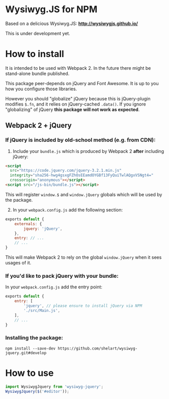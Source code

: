 Wysiwyg.JS for NPM
==================
Based on a delicious Wysiwyg.JS:
**http://wysiwygjs.github.io/**

This is under development yet.

How to install
==============
It is intended to be used with Webpack 2. In the future there might be stand-alone bundle published.

This package peer-depends on jQuery and Font Awesome. It is up to you how you configure those libraries.

However you should "globalize" jQuery because this is jQuery-plugin modifies `$.fn`, and it relies on jQuery-cached `.data()`. If you ignore "globalizing" of jQuery **this package will not work as expected**.

Webpack 2 + jQuery
------------------
### If jQuery is included by old-school method (e.g. from CDN):
1. Include your `bundle.js` which is produced by Webpack 2 **after** including jQuery:
```html
<script
  src="https://code.jquery.com/jquery-3.2.1.min.js"
  integrity="sha256-hwg4gsxgFZhOsEEamdOYGBf13FyQuiTwlAQgxVSNgt4="
  crossorigin="anonymous"></script>
<script src="/js-bin/bundle.js"></script>
```
This will register `window.$` and `window.jQuery` globals which will be used by the package.

2. In your `webpack.config.js` add the following section:
```js
exports default {
    externals: {
        jquery: 'jQuery',
    },
    entry: // ...
    // ...
}
```
This will make Webpack 2 to rely on the global `window.jQuery` when it sees usages of it.

### If you'd like to pack jQuery with your bundle:
In your `webpack.config.js` add the entry point:
```js
exports default {
    entry: [
        'jquery', // please ensure to install jQuery via NPM
        './src/Main.js',
    ],
    // ...
}
```

### Installing the package:
`npm install --save-dev https://github.com/shelart/wysiwyg-jquery.git#develop`

How to use
==========
```js
import WysiwygJquery from 'wysiwyg-jquery';
WysiwygJquery($('#editor'));
```
